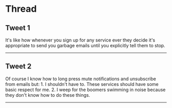 # Thread

## Tweet 1

It's like how whenever you sign up for any service ever they decide it's appropriate to send you garbage emails until you explicitly tell them to stop.

---

## Tweet 2

Of course I know how to long press mute notifications and unsubscribe from emails but: 1. I shouldn't have to. These services should have some basic respect for me. 2. I weep for the boomers swimming in noise because they don't know how to do these things.

---

